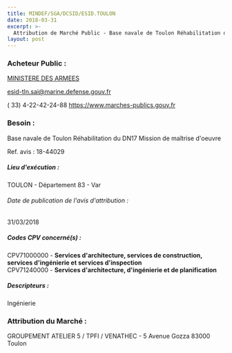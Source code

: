 ```yaml
---
title: MINDEF/SGA/DCSID/ESID.TOULON
date: 2018-03-31
excerpt: >-
  Attribution de Marché Public - Base navale de Toulon Réhabilitation du DN17 Mission de maîtrise d'oeuvre
layout: post
---
```


### Acheteur Public : 
<a href="/acheteur-32/siren-110090016"> MINISTERE DES ARMEES</a><br/>



esid-tln.sai@marine.defense.gouv.fr

( 33) 4-22-42-24-88
https://www.marches-publics.gouv.fr
### Besoin :

Base navale de Toulon Réhabilitation du DN17 Mission de maîtrise d'oeuvre

Ref. avis : 18-44029


##### Lieu d'exécution :

TOULON - Département 83 - Var

###### Date de publication de l'avis d'attribution : 
31/03/2018

##### Codes CPV concerné(s) :
CPV71000000 - **Services d'architecture, services de construction, services d'ingénierie et services d'inspection** <br/>
CPV71240000 - **Services d'architecture, d'ingénierie et de planification** <br/>

##### Descripteurs :
Ingénierie <br/>

### Attribution du Marché :
GROUPEMENT ATELIER 5 / TPFI / VENATHEC - 5 Avenue Gozza 83000 Toulon <br/>
